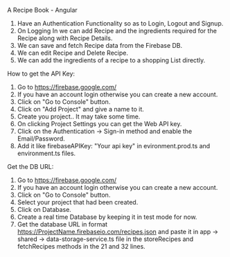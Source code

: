 A Recipe Book - Angular
1. Have an Authentication Functionality so as to Login, Logout and Signup.
2. On Logging In we can add Recipe and the ingredients required for the Recipe along with Recipe Details.
3. We can save and fetch Recipe data from the Firebase DB.
4. We can edit Recipe and Delete Recipe.
5. We can add the ingredients of a recipe to a shopping List directly.


How to get the API Key:
1. Go to https://firebase.google.com/
2. If you have an account login otherwise you can create a new account.
3. Click on "Go to Console" button.
4. Click on "Add Project" and give a name to it.
5. Create you project.. It may take some time.
6. On clicking Project Settings you can get the Web API key.
7. Click on the Authentication -> Sign-in method and enable the Email/Password.
7. Add it like firebaseAPIKey: "Your api key" in evironment.prod.ts and environment.ts files.

Get the DB URL:
1. Go to https://firebase.google.com/
2. If you have an account login otherwise you can create a new account.
3. Click on "Go to Console" button.
4. Select your project that had been created.
5. Click on Database.
6. Create a real time Database by keeping it in test mode for now.
7. Get the database URL in format https://ProjectName.firebaseio.com/recipes.json and paste it in app -> shared -> data-storage-service.ts file in the storeRecipes and fetchRecipes methods in the 21 and 32 lines.
